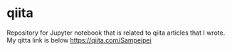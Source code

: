 # qiita
Repository for Jupyter notebook that is related to qiita articles that I wrote.
My qitta link is below
https://qiita.com/Sampeipei
